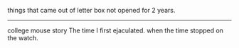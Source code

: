 things that came out of letter box not opened for 2 years.

---

college mouse story
The time I first ejaculated.
when the time stopped on the watch.
